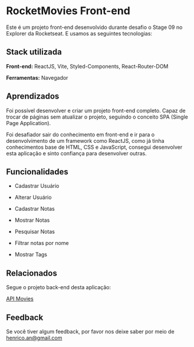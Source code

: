 
# RocketMovies Front-end

Este é um projeto front-end desenvolvido durante desafio o Stage 09 no Explorer da Rocketseat. E usamos as seguintes tecnologias:

## Stack utilizada

**Front-end:** ReactJS, Vite, Styled-Components, React-Router-DOM

**Ferramentas:** Navegador


## Aprendizados

Foi possível desenvolver e criar um projeto front-end completo. Capaz de trocar de páginas sem atualizar o projeto, seguindo o conceito SPA (Single Page Application).

Foi desafiador sair do conhecimento em front-end e ir para o desenvolvimento de um framework como ReactJS, como já tinha conhecimentos base de HTML, CSS e JavaScript, consegui desenvolver esta aplicação e sinto confiança para desenvolver outras.


## Funcionalidades

- Cadastrar Usuário
- Alterar Usuário


- Cadastrar Notas
- Mostrar Notas
- Pesquisar Notas
- Filtrar notas por nome

  
- Mostrar Tags
 
## Relacionados

Segue o projeto back-end desta aplicação:

[API Movies](https://github.com/HenricoAngolera/api_movies)


## Feedback

Se você tiver algum feedback, por favor nos deixe saber por meio de henrico.an@gmail.com

